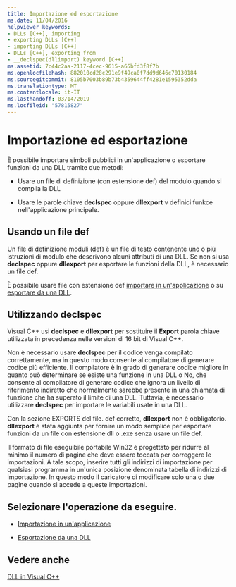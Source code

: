 ```yaml
---
title: Importazione ed esportazione
ms.date: 11/04/2016
helpviewer_keywords:
- DLLs [C++], importing
- exporting DLLs [C++]
- importing DLLs [C++]
- DLLs [C++], exporting from
- __declspec(dllimport) keyword [C++]
ms.assetid: 7c44c2aa-2117-4cec-9615-a65bfd3f8f7b
ms.openlocfilehash: 882010cd28c291e9f49ca0f7dd9d646c70130184
ms.sourcegitcommit: 8105b7003b89b73b4359644ff4281e1595352dda
ms.translationtype: MT
ms.contentlocale: it-IT
ms.lasthandoff: 03/14/2019
ms.locfileid: "57815827"
---
```

# <a name="importing-and-exporting"></a>Importazione ed esportazione

È possibile importare simboli pubblici in un'applicazione o esportare funzioni da una DLL tramite due metodi:

- Usare un file di definizione (con estensione def) del modulo quando si compila la DLL

- Usare le parole chiave **declspec** oppure **dllexport** v definici funkce nell'applicazione principale.

## <a name="using-a-def-file"></a>Usando un file def

Un file di definizione moduli (def) è un file di testo contenente uno o più istruzioni di modulo che descrivono alcuni attributi di una DLL. Se non si usa **declspec** oppure **dllexport** per esportare le funzioni della DLL, è necessario un file def.

È possibile usare file con estensione def [importare in un'applicazione](importing-using-def-files.md) o su [esportare da una DLL](exporting-from-a-dll-using-def-files.md).

## <a name="using-declspec"></a>Utilizzando declspec

Visual C++ usi **declspec** e **dllexport** per sostituire il **Export** parola chiave utilizzata in precedenza nelle versioni di 16 bit di Visual C++.

Non è necessario usare **declspec** per il codice venga compilato correttamente, ma in questo modo consente al compilatore di generare codice più efficiente. Il compilatore è in grado di generare codice migliore in quanto può determinare se esiste una funzione in una DLL o No, che consente al compilatore di generare codice che ignora un livello di riferimento indiretto che normalmente sarebbe presente in una chiamata di funzione che ha superato il limite di una DLL. Tuttavia, è necessario utilizzare **declspec** per importare le variabili usate in una DLL.

Con la sezione EXPORTS del file. def corretto, **dllexport** non è obbligatorio. **dllexport** è stata aggiunta per fornire un modo semplice per esportare funzioni da un file con estensione dll o .exe senza usare un file def.

Il formato di file eseguibile portabile Win32 è progettato per ridurre al minimo il numero di pagine che deve essere toccata per correggere le importazioni. A tale scopo, inserire tutti gli indirizzi di importazione per qualsiasi programma in un'unica posizione denominata tabella di indirizzi di importazione. In questo modo il caricatore di modificare solo una o due pagine quando si accede a queste importazioni.

## <a name="what-do-you-want-to-do"></a>Selezionare l'operazione da eseguire.

- [Importazione in un'applicazione](importing-into-an-application-using-declspec-dllimport.md)

- [Esportazione da una DLL](exporting-from-a-dll.md)

## <a name="see-also"></a>Vedere anche

[DLL in Visual C++](dlls-in-visual-cpp.md)
